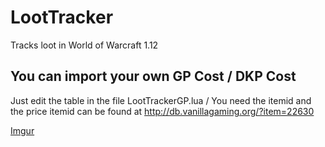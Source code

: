 # LootTracker
Tracks loot in World of Warcraft 1.12

## You can import your own GP Cost / DKP Cost
Just edit the table in the file LootTrackerGP.lua / You need the itemid and the price
itemid can be found at http://db.vanillagaming.org/?item=22630


[Imgur](http://i.imgur.com/3yPSkCj.jpg)

